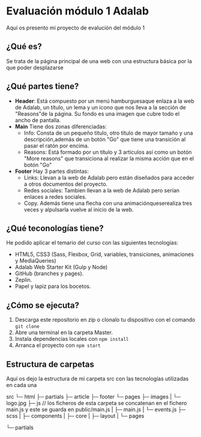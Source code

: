 # Evaluación módulo 1 Adalab

Aquí os presento mi proyecto de evalución del módulo 1

## ¿Qué es?

Se trata de la página principal de una web con una estructura básica por la que poder desplazarse

## ¿Qué partes tiene?

- **Header**:
  Está compuesto por un menú hamburguesaque enlaza a la web de Adalab, un título, un lema y un icono que nos lleva a la sección de "Reasons"de la página. Su fondo es una imagen que cubre todo el ancho de pantalla.
- **Main**
  Tiene dos zonas diferenciadas:
  - Info: Consta de un pequeño título, otro título de mayor tamaño y una descripción,además de un botón "Go" que tiene una transición al pasar el ratón por encima.
  - Reasons: Está formado por un título y 3 articulos así como un botón "More reasons" que transiciona al realizar la misma acción que en el botón "Go"
- **Footer**
  Hay 3 partes distintas:
  - Links: Llevan a la web de Adalab pero están diseñados para acceder a otros documentos del proyecto.
  - Redes sociales: Tambien llevan a la web de Adalab pero serían enlaces a redes sociales.
  - Copy.
    Además tiene una flecha con una animaciónqueserealiza tres veces y alpulsarla vuelve al inicio de la web.

## ¿Qué teconologías tiene?

He podido aplicar el temario del curso con las siguientes tecnologías:

- HTML5, CSS3 (Sass, Flexbox, Grid, variables, transiciones, animaciones y MediaQueries)
- Adalab Web Starter Kit (Gulp y Node)
- GitHub (branches y pages).
- Zeplin.
- Papel y lapiz para los bocetos.

## ¿Cómo se ejecuta?

1. Descarga este repositorio en zip o clonalo tu dispositivo con el comando `git clone`
2. Abre una terminal en la carpeta Master.
3. Instala dependencias locales con `npm install`
4. Arranca el proyecto con `npm start`

## Estructura de carpetas

Aquí os dejo la estructura de mi carpeta src con las tecnologías utilizadas en cada una

src
└─ html
├─ partials
├─ article
├─ footer
└─ pages
├─ images
| └─ logo.jpg
├─ js // los ficheros de esta carpeta se concatenan en el fichero main.js y este se guarda en public/main.js
| ├─ main.js
| └─ events.js
├─ scss
| ├─ components
| ├─ core
| ├─ layout
| └─ pages

└─ partials
